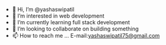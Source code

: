 - 👋 Hi, I’m @yashaswipatil
- 👀 I’m interested in  web development 
- 🌱 I’m currently learning  full stack development 
- 💞️ I’m looking to collaborate on building something 
- 📫 How to reach me ...
E-mail:yashaswipatil75@gmail.com 

<!---
yashaswipatil/yashaswipatil is a ✨ special ✨ repository because its `README.md` (this file) appears on your GitHub profile.
You can click the Preview link to take a look at your changes.
--->
